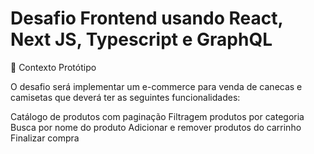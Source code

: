 # Desafio Frontend usando React, Next JS, Typescript e GraphQL 
🧠 Contexto
Protótipo

O desafio será implementar um e-commerce para venda de canecas e camisetas que deverá ter as seguintes funcionalidades:

 Catálogo de produtos com paginação
 Filtragem produtos por categoria
 Busca por nome do produto
 Adicionar e remover produtos do carrinho
 Finalizar compra
